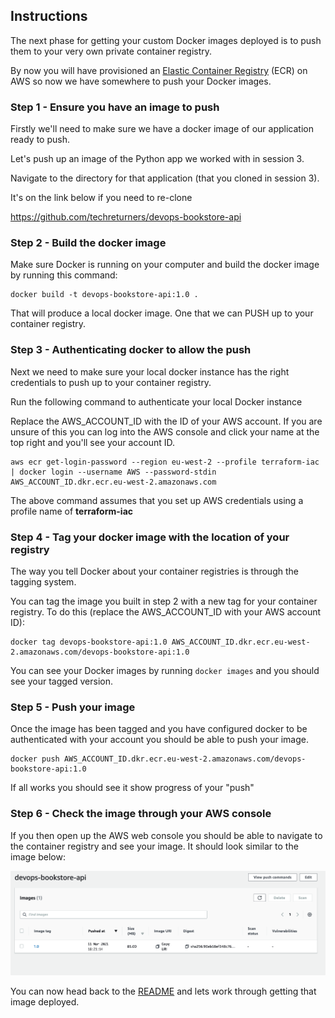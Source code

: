 ## Instructions

The next phase for getting your custom Docker images deployed is to push them to your very own private container registry.

By now you will have provisioned an [Elastic Container Registry](https://aws.amazon.com/ecr/) (ECR) on AWS so now we have somewhere to push your Docker images.

### Step 1 - Ensure you have an image to push

Firstly we'll need to make sure we have a docker image of our application ready to push.

Let's push up an image of the Python app we worked with in session 3.

Navigate to the directory for that application (that you cloned in session 3).

It's on the link below if you need to re-clone

https://github.com/techreturners/devops-bookstore-api

### Step 2 - Build the docker image

Make sure Docker is running on your computer and build the docker image by running this command:

```
docker build -t devops-bookstore-api:1.0 .
```

That will produce a local docker image. One that we can PUSH up to your container registry.

### Step 3 - Authenticating docker to allow the push

Next we need to make sure your local docker instance has the right credentials to push up to your container registry. 

Run the following command to authenticate your local Docker instance

Replace the AWS_ACCOUNT_ID with the ID of your AWS account. If you are unsure of this you can log into the AWS console and click your name at the top right and you'll see your account ID.

```
aws ecr get-login-password --region eu-west-2 --profile terraform-iac | docker login --username AWS --password-stdin AWS_ACCOUNT_ID.dkr.ecr.eu-west-2.amazonaws.com
```

The above command assumes that you set up AWS credentials using a profile name of **terraform-iac**

### Step 4 - Tag your docker image with the location of your registry

The way you tell Docker about your container registries is through the tagging system.

You can tag the image you built in step 2 with a new tag for your container registry. To do this (replace the AWS_ACCOUNT_ID with your AWS account ID):

```
docker tag devops-bookstore-api:1.0 AWS_ACCOUNT_ID.dkr.ecr.eu-west-2.amazonaws.com/devops-bookstore-api:1.0
```

You can see your Docker images by running `docker images` and you should see your tagged version.

### Step 5 - Push your image

Once the image has been tagged and you have configured docker to be authenticated with your account you should be able to push your image.

```
docker push AWS_ACCOUNT_ID.dkr.ecr.eu-west-2.amazonaws.com/devops-bookstore-api:1.0
```

If all works you should see it show progress of your "push"

### Step 6 - Check the image through your AWS console

If you then open up the AWS web console you should be able to navigate to the container registry and see your image. It should look similar to the image below:

![ECR Example Image](./images/ecr_example.png)

You can now head back to the [README](../README.md) and lets work through getting that image deployed.
